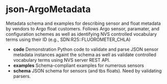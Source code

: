 # json-ArgoMetadata

Metadata schema and examples for describing sensor and float metadata by vendors to Argo float customers.
Follows Argo sensor, paramater, and configuration schemes as well as identifying NVS controlled vocabulary terms using their ID (e.g., SDN:R25::FLUOROMETER_CHLA)

* **code**      Demonstration Python code to validate and parse JSON sensor metadata instances againt the schema as well as validate controlled vocabulary terms using NVS server REST API. 
* **examples**  Schema-compliant examples for numerous sensors
* **schema**    JSON schema for sensors (and tbs floats).  Need by validating parsers.


